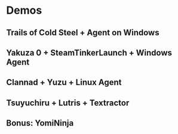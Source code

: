 # Demos

## Trails of Cold Steel + Agent on Windows

## Yakuza 0 + SteamTinkerLaunch + Windows Agent

## Clannad + Yuzu + Linux Agent

## Tsuyuchiru + Lutris + Textractor

## Bonus: YomiNinja
